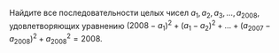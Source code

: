 Найдите все последовательности целых чисел  $a_1 ,a_2 ,a_3 , \ldots,a_{2008}$, удовлетворяющих уравнению  $\left( {2008 - a_1 } \right)^2  + \left( {a_1  - a_2 } \right)^2  +  \ldots + \left( {a_{2007}  - a_{2008} } \right)^2  + a_{2008} ^2  = 2008.$